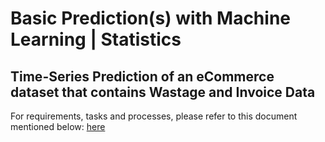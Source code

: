# Basic Prediction(s) with Machine Learning | Statistics
## Time-Series Prediction of an eCommerce dataset that contains Wastage and Invoice Data
For requirements, tasks and processes, please refer to this document mentioned below:
[here](https://packtservices-my.sharepoint.com/:w:/r/personal/achillessaxby_packt_com/_layouts/15/Doc.aspx?action=edit&sourcedoc=%7B64af594f-15b7-44ab-bab4-7e2f9b653075%7D&wdOrigin=TEAMS-WEB.teamsSdk.openFilePreview&wdExp=TEAMS-CONTROL&web=1&cid=79036744-2730-47dc-bd28-3d4b948d7030)
